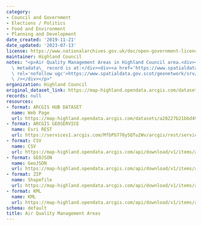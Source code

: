 ```yaml
---
category:
- Council and Government
- Elections / Politics
- Food and Environment
- Planning and Development
date_created: '2019-11-21'
date_updated: '2023-07-13'
license: https://www.nationalarchives.gov.uk/doc/open-government-licence/version/3/
maintainer: Highland Council
notes: "<p>Air Quality Management Areas in Highland Council area.<div><br /></div><div>Gemini\
  \ metadata\_ record is at:</div><div><a href='https://www.spatialdata.gov.scot/geonetwork/srv/eng/catalog.search#/metadata/50122181-5f4c-49ed-9423-b63f502fea9a'\
  \ rel='nofollow ugc'>https://www.spatialdata.gov.scot/geonetwork/srv/eng/catalog.search#/metadata/50122181-5f4c-49ed-9423-b63f502fea9a</a></div><div><br\
  \ /></div></p>"
organization: Highland Council
original_dataset_link: https://map-highland.opendata.arcgis.com/datasets/a28227b21bbd49dbb70cae596c9d1d58_0
records: null
resources:
- format: ARCGIS HUB DATASET
  name: Web Page
  url: https://map-highland.opendata.arcgis.com/datasets/a28227b21bbd49dbb70cae596c9d1d58_0
- format: ARCGIS GEOSERVICE
  name: Esri REST
  url: https://services1.arcgis.com/MfbPb778y5QTu2Wv/arcgis/rest/services/AirQualityManagementAreas/FeatureServer/0
- format: CSV
  name: CSV
  url: https://map-highland.opendata.arcgis.com/api/download/v1/items/a28227b21bbd49dbb70cae596c9d1d58/csv?layers=0
- format: GEOJSON
  name: GeoJSON
  url: https://map-highland.opendata.arcgis.com/api/download/v1/items/a28227b21bbd49dbb70cae596c9d1d58/geojson?layers=0
- format: ZIP
  name: Shapefile
  url: https://map-highland.opendata.arcgis.com/api/download/v1/items/a28227b21bbd49dbb70cae596c9d1d58/shapefile?layers=0
- format: KML
  name: KML
  url: https://map-highland.opendata.arcgis.com/api/download/v1/items/a28227b21bbd49dbb70cae596c9d1d58/kml?layers=0
schema: default
title: Air Quality Management Areas
---
```

